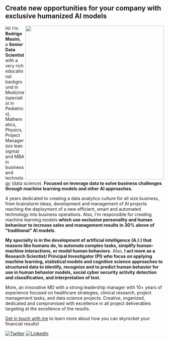## Create new opportunities for your company with exclusive humanized AI models


<img align='right' src="https://www.cumanagement.com/sites/default/files/2018-09/AI-human-heads.jpg" width="440" height="490">


Hi! I’m **Rodrigo Masini**, a **Senior Data Scientist** with a very rich educational background in Medicine (specialist in Pediatrics),
Mathematics, Physics, Project Manager (six lean sigma) and MBA in business and technology (data
science).
**Focused on leverage data to solve business challenges through machine learning models and other AI
approaches.**

4 years dedicated to creating a data analytics culture for all size business, from brainstorm
ideas, development and management of AI projects reaching the deployment of a new efficient, smart and
automated technology into business operations. Also, I'm responsible for creating machine learning models
**which use exclusive personality and human behaviour to increase sales and management results in 30% above of "traditional" AI models**.

**My specialty is in the development of artificial intelligence (A.I.) that reasons like humans do, to automate complex tasks, simplify human-machine interactions, or model human behaviors.** Also, **I act more as a Research Scientist/ Principal Investigator (PI) who focus on applying machine learning, statistical models and cognitive science approaches to structured data to identify, recognize and to predict human behavior for use in human behavior models, social cyber security activity detection and classification, and interpretation of text.**

More, an innovative MD with a strong leadership manager with 10+ years of experience focused on
healthcare strategies, clinical research, project management tasks, and data science projects.
Creative, organized, dedicated and compromised with excellence in all project deliverables targeting at
the excellence of the results.


[Get in touch with me](mailto:rmasiniexpert@gmail.com) to learn more about how you can skyrocket your financial results!


<a href="https://twitter.com/rodrigo_masini"><img src="https://img.shields.io/twitter/follow/TerryTangYuan?label=Twitter&style=social" alt="Twitter"></a>
	<a href="https://www.linkedin.com/in/rmasiniexpert"><img src="https://img.shields.io/badge/LinkedIn--_.svg?style=social&logo=linkedin" alt="LinkedIn"></a>

